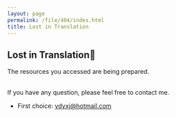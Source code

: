 ```yaml
---
layout: page
permalink: /file/404/index.html
title: Lost in Translation
---
```


## Lost in Translation🍺

The resources you accessed are being prepared. 

<br>If you have any question, please feel free to contact me.

- First choice: ydyxj@hotmail.com


<br>
